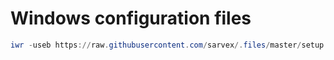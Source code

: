 
# Windows configuration files

```powershell
iwr -useb https://raw.githubusercontent.com/sarvex/.files/master/setup.ps1
```
